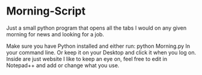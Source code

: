 # Morning-Script
Just a small python program that opens all the tabs I would on any given morning for news and looking for a job.

Make sure you have Python installed and either run:
  python Morning.py 
In your command line.
Or keep it on your Desktop and click it when you log on.
Inside are just website I like to keep an eye on, feel free to edit in Notepad++ and add or change what you use.
